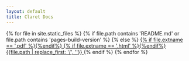 ```yaml
---
layout: default
title: Claret Docs
---
```


<div class="list-group">
{% for file in site.static_files %}
	{% if file.path contains 'README.md' or file.path contains 'pages-build-version' %}
	{% else %}
	<a class="list-group-item" href="{{file.path}}">
		{% if file.extname == '.pdf' %}<i class="fa fa-file-pdf-o"></i>{%endif%}
		{% if file.extname == '.html' %}<i class="fa fa-globe"></i>{%endif%}		
		{{file.path | replace_first: '/', ''}}
	</a>
	{% endif %}
{% endfor %}
</ul>

